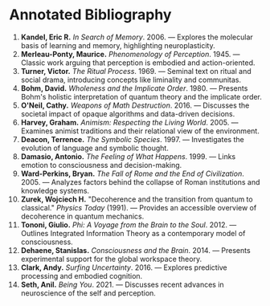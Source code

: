 # Annotated Bibliography

1. **Kandel, Eric R.** *In Search of Memory*. 2006. — Explores the molecular basis of learning and memory, highlighting neuroplasticity.
2. **Merleau-Ponty, Maurice.** *Phenomenology of Perception*. 1945. — Classic work arguing that perception is embodied and action-oriented.
3. **Turner, Victor.** *The Ritual Process*. 1969. — Seminal text on ritual and social drama, introducing concepts like liminality and communitas.
4. **Bohm, David.** *Wholeness and the Implicate Order*. 1980. — Presents Bohm's holistic interpretation of quantum theory and the implicate order.
5. **O'Neil, Cathy.** *Weapons of Math Destruction*. 2016. — Discusses the societal impact of opaque algorithms and data-driven decisions.
6. **Harvey, Graham.** *Animism: Respecting the Living World*. 2005. — Examines animist traditions and their relational view of the environment.
7. **Deacon, Terrence.** *The Symbolic Species*. 1997. — Investigates the evolution of language and symbolic thought.
8. **Damasio, Antonio.** *The Feeling of What Happens*. 1999. — Links emotion to consciousness and decision-making.
9. **Ward-Perkins, Bryan.** *The Fall of Rome and the End of Civilization*. 2005. — Analyzes factors behind the collapse of Roman institutions and knowledge systems.
10. **Zurek, Wojciech H.** "Decoherence and the transition from quantum to classical." *Physics Today* (1991). — Provides an accessible overview of decoherence in quantum mechanics.
11. **Tononi, Giulio.** *Phi: A Voyage from the Brain to the Soul*. 2012. — Outlines Integrated Information Theory as a contemporary model of consciousness.
12. **Dehaene, Stanislas.** *Consciousness and the Brain*. 2014. — Presents experimental support for the global workspace theory.
13. **Clark, Andy.** *Surfing Uncertainty*. 2016. — Explores predictive processing and embodied cognition.
14. **Seth, Anil.** *Being You*. 2021. — Discusses recent advances in neuroscience of the self and perception.
